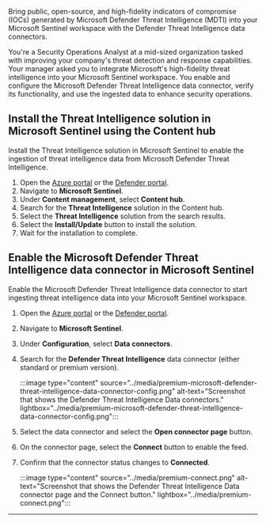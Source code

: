 Bring public, open-source, and high-fidelity indicators of compromise (IOCs) generated by Microsoft Defender Threat Intelligence (MDTI) into your Microsoft Sentinel workspace with the Defender Threat Intelligence data connectors.

You're a Security Operations Analyst at a mid-sized organization tasked with improving your company's threat detection and response capabilities. Your manager asked you to integrate Microsoft's high-fidelity threat intelligence into your Microsoft Sentinel workspace. You enable and configure the Microsoft Defender Threat Intelligence data connector, verify its functionality, and use the ingested data to enhance security operations.

## Install the Threat Intelligence solution in Microsoft Sentinel using the Content hub

Install the Threat Intelligence solution in Microsoft Sentinel to enable the ingestion of threat intelligence data from Microsoft Defender Threat Intelligence.

1. Open the [Azure portal](https://portal.azure.com) or the [Defender portal](https://security.microsoft.com/).
1. Navigate to **Microsoft Sentinel**.
1. Under **Content management**, select **Content hub**.
1. Search for the **Threat Intelligence** solution in the Content hub.
1. Select the **Threat Intelligence** solution from the search results.
1. Select the **Install/Update** button to install the solution.
1. Wait for the installation to complete.

## Enable the Microsoft Defender Threat Intelligence data connector in Microsoft Sentinel

Enable the Microsoft Defender Threat Intelligence data connector to start ingesting threat intelligence data into your Microsoft Sentinel workspace.

1. Open the [Azure portal](https://portal.azure.com) or the [Defender portal](https://security.microsoft.com/).
1. Navigate to **Microsoft Sentinel**.
1. Under **Configuration**, select **Data connectors**.
1. Search for the **Defender Threat Intelligence** data connector (either standard or premium version).

    :::image type="content" source="../media/premium-microsoft-defender-threat-intelligence-data-connector-config.png" alt-text="Screenshot that shows the Defender Threat Intelligence Data connectors." lightbox="../media/premium-microsoft-defender-threat-intelligence-data-connector-config.png":::

1. Select the data connector and select the **Open connector page** button.
1. On the connector page, select the **Connect** button to enable the feed.
1. Confirm that the connector status changes to **Connected**.

    :::image type="content" source="../media/premium-connect.png" alt-text="Screenshot that shows the Defender Threat Intelligence Data connector page and the Connect button." lightbox="../media/premium-connect.png":::

---
